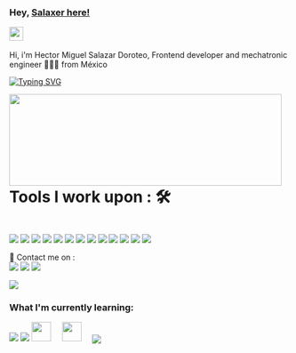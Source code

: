 
### Hey, [Salaxer here! ](https://www.salaxer.com) <p> </p> <img src="https://media.giphy.com/media/hvRJCLFzcasrR4ia7z/giphy.gif" width="25px">

<p>Hi, i'm Hector Miguel Salazar Doroteo, Frontend developer and mechatronic engineer 👨🏻‍💻 from M&eacute;xico </p>

[![Typing SVG](https://readme-typing-svg.herokuapp.com?color=%2336BCF7&width=550&lines=I'm+FrontEnd+Developer+and+Mechatronic+Engineer;I've+never+stopped+learning)](https://git.io/typing-svg)

<p>
  <img align="left" width="490" height="165" src="https://github-readme-stats.vercel.app/api?username=Salaxer&show_icons=true&hide_border=false&line_height=20&title_color=f69673&icon_color=1b93c9&show_owner=true"/>
  <p>
    <h1> Tools I work upon : 🛠</h1>
    <h1> </h1>
    <img src="http://img.shields.io/badge/-VS%20Code-000000?style=for-the-badge&logo=Visual-studio-code&logoColor=blue"> 
    <img src="https://img.shields.io/badge/-Github-181717?style=flat-square&logo=GitHub&logoColor=white"/>
    <img src="https://img.shields.io/badge/-NPM-CB3837?style=flat-square&logo=NPM&logoColor=white"/>
    <img src="https://img.shields.io/badge/-Slack-E01563?style=flat-square&logo=Slack&logoColor=white"/>
    <img src="https://img.shields.io/badge/-MySQL-F29111?style=flat-square&logo=MySQL&logoColor=white"/>
    <img src="https://img.shields.io/badge/-React.js-1C78C0?style=flat-square&logo=React"/>
    <img src="https://img.shields.io/badge/-WebPack-1C78C0?style=flat-square&logo=WebPack&logoColor=white"/>
    <img src="https://img.shields.io/badge/-ESLint-4B32C3?style=flat-square&logo=ESLint&logoColor=white"/>
    <img src="https://img.shields.io/badge/-HTML5-E34F26?style=flat-square&logo=HTML5&logoColor=white"/>
    <img src="https://img.shields.io/badge/-CSS3-1572B6?style=flat-square&logo=CSS3&logoColor=white"/>
    <img src="https://img.shields.io/badge/javascript%20-%23323330.svg?&style=for-the-badge&logo=javascript&logoColor=%23F7DF1E"> 
    <img src="https://img.shields.io/badge/git%20-%23F05032.svg?&style=for-the-badge&logo=git&logoColor=white"/>   
    <img src="https://img.shields.io/badge/mongodb%20-%2347A248svg?&style=for-the-badge&logo=mongodb&logoColor=white"> 


  </p>
</p>
<p>
  📣 Contact me on :<br/>
  <a href="https://instagram.com/salaxer1"><img src="https://img.shields.io/badge/instagram-E4405F.svg?style=for-the-badge&logo=instagram&logoColor=white"/></a>
  <a href="https://www.linkedin.com/in/salaxer/"><img src="https://img.shields.io/badge/linkedin-0077B5.svg?style=for-the-badge&logo=linkedin&logoColor=white"/></a>
  <a href="https://twitter.com/Salaxer"><img src="https://img.shields.io/badge/twitter-1DA1F2.svg?style=for-the-badge&logo=twitter&logoColor=white"/></a>
</p>
<p>

<img src="http://views.whatilearened.today/views/github/Salaxer/views.svg"/>

### What I'm currently learning:

<img src="https://img.shields.io/badge/Angular%20-%23DD0031.svg?&style=for-the-badge&logo=angular&logoColor=white"> 
<img src="https://img.shields.io/badge/python%20-%2314354C.svg?&style=for-the-badge&logo=python&logoColor=white">  
<img src="https://cdn.jsdelivr.net/gh/devicons/devicon@latest/icons/python/python-original.svg" width="35px">&nbsp;&nbsp;&nbsp;&nbsp;
<img src="https://cdn.jsdelivr.net/gh/devicons/devicon@latest/icons/kotlin/kotlin-original.svg" width="35px">&nbsp;&nbsp;&nbsp;&nbsp;


<img align="center" src="https://activity-graph.herokuapp.com/graph?username=salaxer&theme=dracula&color=B994E6&bg_color=2B2D3D" />
